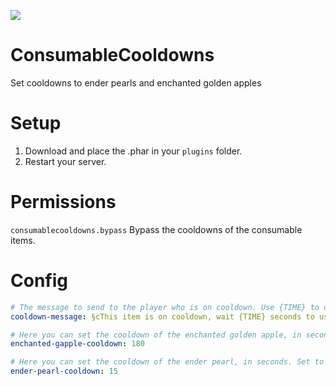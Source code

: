 [![](https://poggit.pmmp.io/shield.state/ConsumableCooldowns)](https://poggit.pmmp.io/p/ConsumableCooldowns)

# ConsumableCooldowns
Set cooldowns to ender pearls and enchanted golden apples

# Setup
1. Download and place the .phar in your `plugins` folder.
2. Restart your server.

# Permissions
`consumablecooldowns.bypass` Bypass the cooldowns of the consumable items.


# Config
```yaml
# The message to send to the player who is on cooldown. Use {TIME} to display the time left in seconds.
cooldown-message: §cThis item is on cooldown, wait {TIME} seconds to use it again!

# Here you can set the cooldown of the enchanted golden apple, in seconds. Set to 0 to disable.
enchanted-gapple-cooldown: 180

# Here you can set the cooldown of the ender pearl, in seconds. Set to 0 to disable.
ender-pearl-cooldown: 15
```